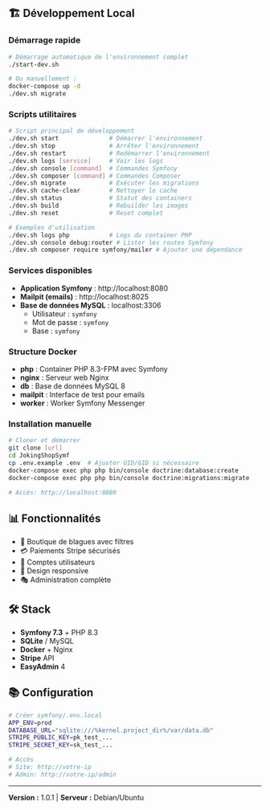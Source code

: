 ## 🏗️ Développement Local

### Démarrage rapide

```bash
# Démarrage automatique de l'environnement complet
./start-dev.sh

# Ou manuellement :
docker-compose up -d
./dev.sh migrate
```

### Scripts utilitaires

```bash
# Script principal de développement
./dev.sh start              # Démarrer l'environnement
./dev.sh stop               # Arrêter l'environnement
./dev.sh restart            # Redémarrer l'environnement
./dev.sh logs [service]     # Voir les logs
./dev.sh console [command]  # Commandes Symfony
./dev.sh composer [command] # Commandes Composer
./dev.sh migrate            # Exécuter les migrations
./dev.sh cache-clear        # Nettoyer le cache
./dev.sh status             # Statut des containers
./dev.sh build              # Rebuilder les images
./dev.sh reset              # Reset complet

# Exemples d'utilisation
./dev.sh logs php           # Logs du container PHP
./dev.sh console debug:router # Lister les routes Symfony
./dev.sh composer require symfony/mailer # Ajouter une dépendance
```

### Services disponibles

- **Application Symfony** : http://localhost:8080
- **Mailpit (emails)** : http://localhost:8025
- **Base de données MySQL** : localhost:3306
  - Utilisateur : `symfony`
  - Mot de passe : `symfony`
  - Base : `symfony`

### Structure Docker

- **php** : Container PHP 8.3-FPM avec Symfony
- **nginx** : Serveur web Nginx
- **db** : Base de données MySQL 8
- **mailpit** : Interface de test pour emails
- **worker** : Worker Symfony Messenger

### Installation manuelle

```bash
# Cloner et démarrer
git clone [url]
cd JokingShopSymf
cp .env.example .env  # Ajuster UID/GID si nécessaire
docker-compose exec php php bin/console doctrine:database:create
docker-compose exec php php bin/console doctrine:migrations:migrate

# Accès: http://localhost:8080
```

## 📊 Fonctionnalités

- 🛒 Boutique de blagues avec filtres
- 💳 Paiements Stripe sécurisés
- 👤 Comptes utilisateurs
- 📱 Design responsive
- 🎭 Administration complète

## 🛠️ Stack

- **Symfony 7.3** + PHP 8.3
- **SQLite** / MySQL
- **Docker** + Nginx
- **Stripe** API
- **EasyAdmin** 4

## 📚 Configuration

```bash
# Créer symfony/.env.local
APP_ENV=prod
DATABASE_URL="sqlite:///%kernel.project_dir%/var/data.db"
STRIPE_PUBLIC_KEY=pk_test_...
STRIPE_SECRET_KEY=sk_test_...

# Accès
# Site: http://votre-ip
# Admin: http://votre-ip/admin
```

---

**Version :** 1.0.1 | **Serveur :** Debian/Ubuntu
